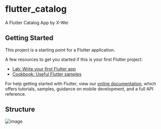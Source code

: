 # flutter_catalog

A Flutter Catalog App by X-Wei

## Getting Started

This project is a starting point for a Flutter application.

A few resources to get you started if this is your first Flutter project:

- [Lab: Write your first Flutter app](https://flutter.dev/docs/get-started/codelab)
- [Cookbook: Useful Flutter samples](https://flutter.dev/docs/cookbook)

For help getting started with Flutter, view our
[online documentation](https://flutter.dev/docs), which offers tutorials,
samples, guidance on mobile development, and a full API reference.

## Structure

![image](https://user-images.githubusercontent.com/54072234/67234543-be915280-f41b-11e9-9aad-3093ad81b64f.png)
